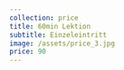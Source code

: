 ```yaml
---
collection: price
title: 60min Lektion
subtitle: Einzeleintritt
image: /assets/price_3.jpg
price: 90
---
```

